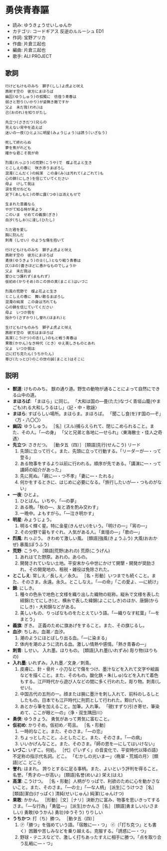 勇侠青春謳
===========

- 読み: ゆうきょうせいしゅんか
- カテゴリ: コードギアス 反逆のルルーシュ ED1
- 作詞: 宝野アリカ
- 作曲: 片倉三起也
- 編曲: 片倉三起也
- 歌手: ALI PROJECT


歌詞
-----

    行けどもけものみち　獅子(しし)よ虎よと吠え
    茜射す空の　彼方にまほろば
    幽囚(ゆうしゅう)の孤獨に　彷徨う青春は
    弱さと怒り(いかり)が姿無き敵ですか
    父よ　未だ我(われ)は
    己(おのれ)を知りがたし

    先立つ(さきだつ)兄らの
    見えない背中を追えば
    迷いの一夜(ひとよ)に明星(みょうじょう)は誘う(いざなう)

    死して終わらぬ
    夢を焦がれども
    確かな君こそ我が命

    烈風(れっぷう)の荒野(こうや)で　蝶よ花よと生き
    とこしえの春に　咲き添うまぼろし
    混濁(こんだく)の純潔　この身(み)は汚れて(よごれて)も
    心の錦(にしき)を信じていてください
    母よ　けして我は
    涙を見せねども
    足下(あしもと)の草に露(つゆ)は消えもせで

    生まれた意義なら
    やがて知る時が来よう
    このいま　せめての義旗(ぎき)
    血汐(ちしお)に浸し(ひたし)

    ただ君を愛し
    胸に刻んだ
    刺青（しせい）のような傷を抱いて

    行けどもけものみち　獅子よ虎よと吠え
    茜射す空の　彼方にまほろば
    勇侠(ゆうきょう)の士(し)となり戦う青春は
    仄(ほの)蒼きほどに愚かなものでしょうか
    父よ　未だ我は
    愛ひとつ護れず(まもれず)
    仮初め(かりそめ)のこの世の真(まこと)はいづこ

    烈風の荒野で　蝶よ花よと生き
    とこしえの春に　舞い散るまぼろし
    混濁の純潔　この身は汚れても
    心の錦を信じていてください
    母よ　いつか我を
    授かり(さずかり)し誉れ(ほまれ)と

    生けどもけものみち　獅子よ虎よと吠え
    茜射す空の　彼方はまほろば
    高潔(こうけつ)の志(し)のもと戦う青春は
    果敢(かかん)なき時代（とき）ゆえ美しきものとあれ
    父よ　いつか我は
    己に打ち克たん(うちかたん)
    尊び(たっとび)のこの世の誠(まこと)はそこに


説明
-----

- **獣道**: けものみち。 獣の通り道。野生の動物が通ることによって自然にできる山中の道。
- **まほろば**: 「まほら」に同じ。 「大和は国の―畳(たた)なづく青垣山籠(やまごも)れる大和しうるはし」〈記・中・歌謡〉
- **まほら**: すばらしい場所。まほらま。まほろば。 「聞こし食(を)す国の―ぞ」〈万・八〇〇〉
- **幽囚**: ゆうしゅう。 ［名］(スル)捕らえられて、閉じこめられること。また、その人。「―の身」 「父と兄弟と各地に―せられ」〈東海散士・佳人之奇遇〉
- **先立つ**: さきだつ。 ［動タ五（四）］ [類語]先行(せんこう) リード 
    1. 先頭に立って行く。また、先頭に立って行動する。「リーダーが―・って登る」
    2. ある物事をするより以前に行われる。順序が先である。「講演に―・って講師の紹介があった」
    3. 先に死ぬ。「親に―・つ不孝」「妻に―・たれる」
    4. 何かをするときに、はじめに必要になる。「旅行したいが―・つものがない」
- **一夜**: ひとよ。
    1. ひとばん。いちや。「―の夢」
    2. ある晩。「秋の―、友と酒を酌み交わす」
    3. 一晩中。よもすがら。「―泣き明かす」
- **明星**: みょうじょう。
    1. 明るく輝く星。特に金星(きんせい)をいう。「明けの―」「宵の―」
    2. その分野で最もすぐれ、人気がある人。「楽壇の―」「歌の―」
- **烈風**: れっぷう。 きわめて激しい風。 [類語]強風(きょうふう) 大風(おおかぜ) 暴風(ぼうふう) 
- **荒野**: こうや。 [類語]荒野(あれの) 荒原(こうげん) 
    1. あれはてた野原。あれの。あらの。
    2. 開発されていない土地。平安末から中世にかけて開墾・開発が奨励され、その開発地の、租税・雑役は免除された。
- **とこしえ**: 常しえ／長しえ／永久。 ［名・形動］いつまでも続くこと。また、そのさま。永遠。永久。とこしなえ。「―の命」「この愛よ、―に続け」
- **錦**: にしき。
    1. 種々の色糸で地色と文様を織り出した織物の総称。縦糸で文様を表した経錦(たてにしき)と、横糸で表した緯錦(よこにしき)のほか、唐錦(からにしき)・大和錦などがある。
    2. 美しいもの、りっぱなものをたとえていう語。「―織りなす紅葉」「―をまとう」
- **義旗**: ぎき。 正義のために旗あげをすること。また、その旗じるし。
- **血汐**: ちしお。血潮／血汐。
    1. 潮のようにほとばしり出る血。「―に染まる」
    2. 体内を潮のように流れる血。激しい情熱や感情。「熱き青春の―」
- **刺青**: しせい。 入れ墨。ほりもの。 [類語]入れ墨(いれずみ) 彫り物(ほりもの) 
- **入れ墨**: いれずみ。入れ墨／文身／刺青。
    1. 皮膚に、針・骨片・小刀などで傷をつけ、墨汁などを入れて文字や絵画などを描くこと。また、そのもの。酸化鉄・朱(しゅ)などを入れて着色もする。江戸時代から遊び人などの間に多く行われた。彫り物。刺青(しせい)。
    2. 中国古代の五刑の一。顔または腕に墨汁を刺し入れて、前科のしるしとしたもの。日本でも江戸時代に刑罰として行われた。黥(げい)。
    3. あとから筆を加えること。加筆。入れ筆。 「硯(すずり)引き寄せ、筆染めて、ここが眼と―の」〈浄・双生隅田川〉
- **勇侠**: ゆうきょう。 勇気があって男気に富むこと。
- **仮初め**: かりそめ。仮初め／苟且。 ［名・形動］
    1. 一時的なこと。また、そのさま。「―の恋」
    2. ちょっとしたこと。ふとしたこと。また、そのさま。「―の病」
    3. いいかげんなこと。また、そのさま。「師の恩を―にしてはいけない」
- **いづこ**: いずこ。何処。 ［代］《「いずく」の音変化で、平安時代以降の語》不定称の指示代名詞。どこ。 「むかしの光いま―」〈晩翠・荒城の月〉 [類語]どこ どこら 
- **誉れ**: ほまれ。 誇りとするに足る事柄。また、よいという評判を得ること。名誉。「秀才の―が高い」 [類語]名誉(めいよ) 栄え(はえ) 
- **高潔**: こうけつ。 ［名・形動］人柄がりっぱで、利欲のために心を動かさないこと。また、そのさま。「―の士」「―な人柄」 [派生]こうけつさ［名］ [類語]潔白(けっぱく) 清純(せいじゅん) 純潔(じゅんけつ) 
- **果敢**: かかん。 ［形動］［文］［ナリ］決断力に富み、物事を思いきってするさま。「―な行為」「勇猛―」 [派生]かかんさ［名］ [類語]勇ましい(いさましい) 勇敢(ゆうかん) 勇壮(ゆうそう) りりしい 
- **うちかつ**: 打（ち）勝つ。 ［動タ五（四）］
    1. ㋐「勝つ」を強めていう語。「宿敵に―・つ」 ㋑（「打ち克つ」とも書く）困難や苦しみなどを乗り越える。克服する。「誘惑に―・つ」
    2. 野球・テニスなどで、激しく打ちあったすえに相手に勝つ。「点を取り合う乱戦に―・つ」
